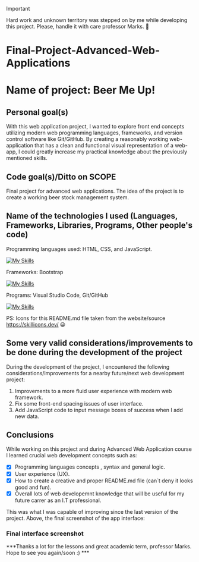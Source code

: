 > [!IMPORTANT]
> Hard work and unknown territory was stepped on by me while developing this project. Please, handle it with care professor Marks. 🥲

# Final-Project-Advanced-Web-Applications

<h1>Name of project: Beer Me Up!</h1> 

<h2> Personal goal(s) </h2>
  
With this web application project, I wanted to explore front end concepts utilizing modern web programming languages, frameworks, and version control software like Git/GitHub. By creating a reasonably working web-application that has a clean and functional visual representation of a web-app, I could greatly increase my practical knowledge about the previously mentioned skills.

<h2>Code goal(s)/Ditto on SCOPE</h2>

Final project for advanced web applications. The idea of the project is to create a working beer stock management system.

<h2> Name of the technologies I used (Languages, Frameworks, Libraries, Programs, Other people's code)</h2>

Programming languages used: HTML, CSS, and JavaScript.

[![My Skills](https://skillicons.dev/icons?i=html,css,js)](https://skillicons.dev)

Frameworks: Bootstrap

[![My Skills](https://skillicons.dev/icons?i=bootstrap)](https://skillicons.dev)

Programs: Visual Studio Code, Git/GitHub

[![My Skills](https://skillicons.dev/icons?i=visualstudio,git,github)](https://skillicons.dev)

PS: Icons for this README.md file taken from the website/source https://skillicons.dev/ 😀

<h2>Some very valid considerations/improvements to be done during the development of the project</h2>

During the development of the project, I encountered the following considerations/improvements for a nearby future/next web development project:

1.	Improvements to a more fluid user experience with modern web framework.
2.	Fix some front-end spacing issues of user interface. 
3.	Add JavaScript code to input message boxes of success when I add new data.

<h2>Conclusions</h2>

While working on this project and during Advanced Web Application course I learned crucial web development concepts such as:

- [x] Programming languages concepts , syntax and general logic.
- [X] User experience (UX).
- [X] How to create a creative and proper README.md file (can´t deny it looks good and fun).
- [X] Overall lots of web developemnt knowledge that will be useful for my future carrer as an I.T professional. 

This was what I was capable of improving since the last version of the project. Above, the final screenshot of the app interface:

<h3>Final interface screenshot</h3>



***Thanks a lot for the lessons and great academic term, professor Marks. Hope to see you again/soon :) ***






